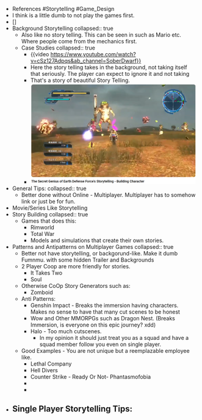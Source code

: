 - References #Storytelling #Game_Design
- I think is a little dumb to not play the games first.
- []
- Background Storytelling
  collapsed:: true
	- Also like no story telling. This can be seen in such as Mario etc. Where people come from the mechanics first.
	- Case Studies
	  collapsed:: true
		- {{video https://www.youtube.com/watch?v=cSz127Adpqs&ab_channel=SoberDwarf}}
		- Here the story telling takes in the background, not taking itself that seriously. The player can expect to ignore it and not taking
		- That's a story of beautiful Story Telling.
		- ![image.png](../assets/image_1712720013660_0.png)
- General Tips:
  collapsed:: true
	- Better done without Online - Multiplayer. Multiplayer has to somehow link or just be for fun.
- Movie/Series Like Storytelling
- Story Building
  collapsed:: true
	- Games that does this:
		- Rimworld
		- Total War
		- Models and simulations that create their own stories.
- Patterns and Antipatterns on Multiplayer Games
  collapsed:: true
	- Better not have storytelling, or backgorund-like. Make it dumb Fumnmu. with some hidden Trailer and Backgrounds
	- 2 Player Coop are more friendly for stories.
		- It Takes Two
		- Soul
	- Otherwise CoOp Story Generators such as:
		- Zomboid
	- Anti Patterns:
		- Genshin Impact - Breaks the immersion having characters. Makes no sense to have that many cut scenes to be honest
		- Wow and Other MMORPGs such as Dragon Nest. (Breaks Immersion, is everyone on this epic journey? xdd)
		- Halo - Too much cutscenes.
			- In my opinion it should just treat you as a squad and have a squad member follow you even on single player.
	- Good Examples - You are not unique but a reemplazable employee like.
		- Lethal Company
		- Hell Divers
		- Counter Strike - Ready Or Not- Phantasmofobia
		-
		-
- Single Player Storytelling Tips:
	-